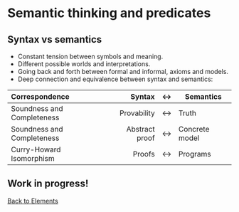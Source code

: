 # Semantic thinking and predicates

## Syntax vs semantics

- Constant tension between symbols and meaning.
- Different possible worlds and interpretations.
- Going back and forth between formal and informal, axioms and models.
- Deep connection and equivalence between syntax and semantics:

| Correspondence             |         Syntax |  ↔   | Semantics      |
| :------------------------- | -------------: | :--: | -------------- |
| Soundness and Completeness |    Provability |  ↔   | Truth          |
| Soundness and Completeness | Abstract proof |  ↔   | Concrete model |
| Curry-Howard Isomorphism   |         Proofs |  ↔   | Programs       |

## Work in progress!

[Back to Elements](README.md#semantics-domains-and-predicates)

